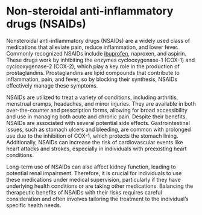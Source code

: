<!--
source: GPT-4o
abbr: NSAID
treats: pain, inflammation, fever
tags: anti-inflammatories medications
-->

# Non-steroidal anti-inflammatory drugs (NSAIDs)

Nonsteroidal anti-inflammatory drugs (NSAIDs) are a widely used class of medications that alleviate pain, reduce inflammation, and lower fever. Commonly recognized NSAIDs include [ibuprofen](../ibuprofin/), naproxen, and aspirin. These drugs work by inhibiting the enzymes cyclooxygenase-1 (COX-1) and cyclooxygenase-2 (COX-2), which play a key role in the production of prostaglandins. Prostaglandins are lipid compounds that contribute to inflammation, pain, and fever, so by blocking their synthesis, NSAIDs effectively manage these symptoms.

NSAIDs are utilized to treat a variety of conditions, including arthritis, menstrual cramps, headaches, and minor injuries. They are available in both over-the-counter and prescription forms, allowing for broad accessibility and use in managing both acute and chronic pain. Despite their benefits, NSAIDs are associated with several potential side effects. Gastrointestinal issues, such as stomach ulcers and bleeding, are common with prolonged use due to the inhibition of COX-1, which protects the stomach lining. Additionally, NSAIDs can increase the risk of cardiovascular events like heart attacks and strokes, especially in individuals with preexisting heart conditions.

Long-term use of NSAIDs can also affect kidney function, leading to potential renal impairment. Therefore, it is crucial for individuals to use these medications under medical supervision, particularly if they have underlying health conditions or are taking other medications. Balancing the therapeutic benefits of NSAIDs with their risks requires careful consideration and often involves tailoring the treatment to the individual’s specific health needs.
